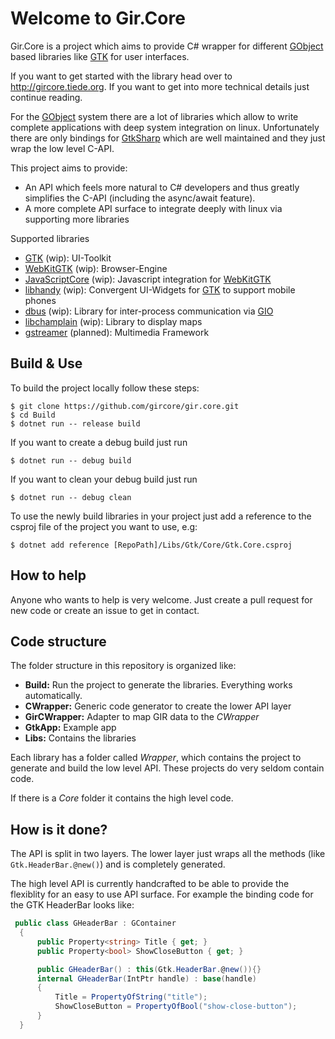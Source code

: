 # Welcome to Gir.Core

Gir.Core is a project which aims to provide C# wrapper for different [GObject] based libraries like [GTK] for user interfaces.

If you want to get started with the library head over to http://gircore.tiede.org. If you want to get into more technical details just continue reading.

For the [GObject] system there are a lot of libraries which allow to write complete applications with deep system integration on linux. Unfortunately there are only bindings for [GtkSharp] which are well maintained and they just wrap the low level C-API.

This project aims to provide:
* An API which feels more natural to C# developers and thus greatly simplifies the C-API (including the async/await feature).
* A more complete API surface to integrate deeply with linux via supporting more libraries

Supported libraries
* [GTK] (wip): UI-Toolkit
* [WebKitGTK] (wip): Browser-Engine
* [JavaScriptCore] (wip): Javascript integration for [WebKitGTK]
* [libhandy] (wip): Convergent UI-Widgets for [GTK] to support mobile phones
* [dbus] (wip): Library for inter-process communication via [GIO]
* [libchamplain] (wip): Library to display maps
* [gstreamer] (planned): Multimedia Framework

## Build & Use
To build the project locally follow these steps:

    $ git clone https://github.com/gircore/gir.core.git
    $ cd Build
    $ dotnet run -- release build

If you want to create a debug build just run

    $ dotnet run -- debug build
    
If you want to clean your debug build just run

    $ dotnet run -- debug clean
    
To use the newly build libraries in your project just add a reference to the csproj file of the project you want to use, e.g:

    $ dotnet add reference [RepoPath]/Libs/Gtk/Core/Gtk.Core.csproj

## How to help
Anyone who wants to help is very welcome. Just create a pull request for new code or create an issue to get in contact.

## Code structure
The folder structure in this repository is organized like:
* **Build:** Run the project to generate the libraries. Everything works automatically.
* **CWrapper:** Generic code generator to create the lower API layer
* **GirCWrapper:** Adapter to map GIR data to the *CWrapper*
* **GtkApp:** Example app
* **Libs:** Contains the libraries

Each library has a folder called *Wrapper*, which contains the project to generate and build the low level API. These projects do very seldom contain code.

If there is a *Core* folder it contains the high level code.

## How is it done?
The API is split in two layers. The lower layer just wraps all the methods (like `Gtk.HeaderBar.@new()`) and is completely generated.

The high level API is currently handcrafted to be able to provide the flexiblity for an easy to use API surface. For example the binding code for the GTK HeaderBar looks like:

```cs
 public class GHeaderBar : GContainer
  {
      public Property<string> Title { get; }
      public Property<bool> ShowCloseButton { get; }

      public GHeaderBar() : this(Gtk.HeaderBar.@new()){}
      internal GHeaderBar(IntPtr handle) : base(handle) 
      {
          Title = PropertyOfString("title");
          ShowCloseButton = PropertyOfBool("show-close-button");
      }
  }
```

[gstreamer]: https://gstreamer.freedesktop.org/
[GIO]: https://developer.gnome.org/gio/stable/
[GObject]: https://developer.gnome.org/gobject/stable/
[GTK]: https://gtk.org/
[libhandy]: https://source.puri.sm/Librem5/libhandy
[WebKitGTK]: https://webkitgtk.org/
[JavaScriptCore]: https://webkitgtk.org/reference/jsc-glib/stable/index.html
[dbus]: https://www.freedesktop.org/wiki/Software/dbus/
[libchamplain]: https://wiki.gnome.org/Projects/libchamplain
[GtkSharp]: https://github.com/GtkSharp/GtkSharp
